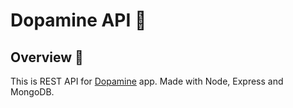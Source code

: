 # Dopamine API 🚀

## Overview 📖
This is REST API for [Dopamine](https://github.com/JakubKonkol/Dopamine) app. Made with Node, Express and MongoDB.
